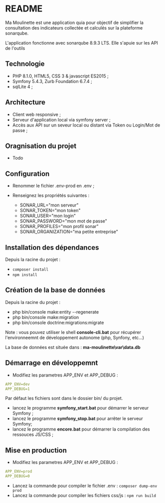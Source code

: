 # README

Ma Moulinette est une application quia pour objectif de simplifier la consultation des indicateurs collectée et calculés sur la plateforme sonarqube.

L'application fonctionne avec sonarqube 8.9.3 LTS. Elle s'apuie sur les API de l'outils

## Technologie

* PHP 8.1.0, HTML5, CSS 3 & javascript ES2015 ;
* Symfony 5.4.3, Zurb Foundation 6.7.4 ;
* sqlLite 4 ;


## Architecture

* Client web responsive ;
* Serveur d'application local via symfony server ;
* Accès aux API sur un seveur local ou distant via Token ou Login/Mot de passe ;

## Oragnisation du projet

* Todo

## Configuration

* Renommer le fichier .env-prod en .env ;

* Renseignez les propriétés suivantes :
  * SONAR_URL="mon serveur"
  * SONAR_TOKEN="mon token"
  * SONAR_USER="mon login"
  * SONAR_PASSWORD="mon mot de passe"
  * SONAR_PROFILES="mon profil sonar"
  * SONAR_ORGANIZATION="ma petite entreprise"

## Installation des dépendances

Depuis la racine du projet :

* `composer install`
* `npm install`

## Création de la base de données

Depuis la racine du projet :

* php bin/console make:entity --regenerate
* php bin/console make:migration
* php bin/console doctrine:migrations:migrate

Note : vous pouvez utiliser le shell **console-cli.bat** pour récupérer l'environneemnt de développement autonome (php, Synfony, etc...)

La base de données est située dans : **ma-moulinette\var\data.db**

## Démarrage en développemnt

* Modifiez les parametres APP_ENV et APP_DEBUG :

```yaml
APP_ENV=dev
APP_DEBUG=1
```

Par défaut les fichiers sont dans le dossier bin/ du projet.

* lancez le programme **symfony_start.bat** pour démarrer le serveur Symfony ;
* lancez le programme **symfony_stop.bat** pour arrêter le serveur Symfony;
* lancez le programme **encore.bat** pour démarrer la compilation des ressouces JS/CSS ;

## Mise en production

* Modifiez les parametres APP_ENV et APP_DEBUG :

```yaml
APP_ENV=prod
APP_DEBUG=0
```

* Lancez la commande pour compiler le fichier .env : `composer dump-env prod`
* Lancez la commande pour compiler les fichiers css/js : `npm run build`

